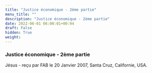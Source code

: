 ```yaml
---
title: "Justice économique - 2ème partie"
menu_title: ""
description: "Justice économique - 2ème partie"
date: 2022-06-01 06:00:01+00:94
draft: False
hidden: True
weight:
---
```

### Justice économique - 2ème partie

Jésus - reçu par FAB le 20 Janvier 2007, Santa Cruz, Californie, USA.



